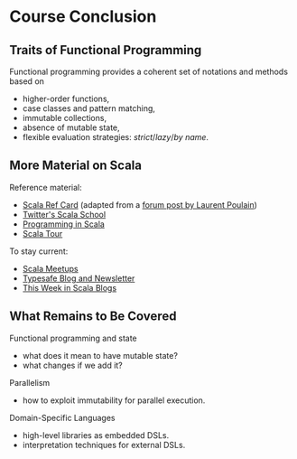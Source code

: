 # Course Conclusion

## Traits of Functional Programming
Functional programming provides a coherent set of notations and methods based on 
* higher-order functions,
* case classes and pattern matching,
* immutable collections,
* absence of mutable state,
* flexible evaluation strategies: *strict*/*lazy*/*by name*.

## More Material on Scala

Reference material:
* [Scala Ref Card](https://class.coursera.org/progfun-2012-001/wiki/view?page=CheatSheet) (adapted from a [forum post by Laurent Poulain](https://class.coursera.org/progfun-2012-001/forum/thread?thread_id=2002))
* [Twitter's Scala School](http://twitter.github.com/scala_school/)
* [Programming in Scala](http://www.artima.com/shop/programming_in_scala_2ed)
* [Scala Tour](http://docs.scala-lang.org/tutorials/tour/tour-of-scala.html)

To stay current:
* [Scala Meetups](http://scala.meetup.com/)
* [Typesafe Blog and Newsletter](http://www.typesafe.com/)
* [This Week in Scala Blogs](http://www.cakesolutions.net/teamblogs/)

## What Remains to Be Covered
Functional programming and state
* what does it mean to have mutable state?
* what changes if we add it?

Parallelism
* how to exploit immutability for parallel execution.

Domain-Specific Languages
* high-level libraries as embedded DSLs.
* interpretation techniques for external DSLs.

